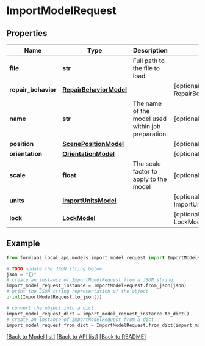 # ImportModelRequest


## Properties

Name | Type | Description | Notes
------------ | ------------- | ------------- | -------------
**file** | **str** | Full path to the file to load | 
**repair_behavior** | [**RepairBehaviorModel**](RepairBehaviorModel.md) |  | [optional] [default to RepairBehaviorModel.ERROR]
**name** | **str** | The name of the model used within job preparation. | [optional] 
**position** | [**ScenePositionModel**](ScenePositionModel.md) |  | [optional] 
**orientation** | [**OrientationModel**](OrientationModel.md) |  | [optional] 
**scale** | **float** | The scale factor to apply to the model | [optional] [default to 1]
**units** | [**ImportUnitsModel**](ImportUnitsModel.md) |  | [optional] [default to ImportUnitsModel.DETECTED]
**lock** | [**LockModel**](LockModel.md) |  | [optional] [default to LockModel.FREE]

## Example

```python
from formlabs_local_api.models.import_model_request import ImportModelRequest

# TODO update the JSON string below
json = "{}"
# create an instance of ImportModelRequest from a JSON string
import_model_request_instance = ImportModelRequest.from_json(json)
# print the JSON string representation of the object
print(ImportModelRequest.to_json())

# convert the object into a dict
import_model_request_dict = import_model_request_instance.to_dict()
# create an instance of ImportModelRequest from a dict
import_model_request_from_dict = ImportModelRequest.from_dict(import_model_request_dict)
```
[[Back to Model list]](../README.md#documentation-for-models) [[Back to API list]](../README.md#documentation-for-api-endpoints) [[Back to README]](../README.md)


